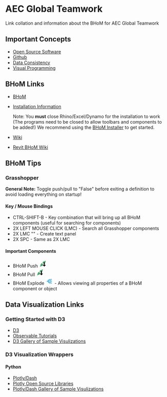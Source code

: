 # AEC Global Teamwork
Link collation and information about the BHoM for AEC Global Teamwork

## Important Concepts
- [Open Source Software](https://opensource.com/resources/what-open-source)
- [Github](https://techcrunch.com/2012/07/14/what-exactly-is-github-anyway/)
- [Data Consistency](https://en.wikipedia.org/wiki/Data_consistency)
- [Visual Programming](https://www.youtube.com/watch?v=mdYfFDJCDHc)

## BHoM Links
- [BHoM](https://bhom.xyz/)
- [Installation Information](https://github.com/BHoM/documentation/wiki/Installing-BHoM)

  Note: You __must__ close Rhino/Excel/Dynamo for the installation to work
       (The programs need to be closed to allow toolbars and components to be added!)
  We recommend using the [BHoM Installer](https://bhom.xyz/installer) to get started.
  
- [Wiki](https://github.com/BHoM/documentation/wiki)

- [Revit BHoM Wiki](https://github.com/BHoM/Revit_Toolkit/wiki)


## BHoM Tips
### Grasshopper

__General Note:__ Toggle push/pull to "False" before exiting a definition to avoid loading everything on startup!

#### Key / Mouse Bindings
- CTRL-SHIFT-B - Key combination that will bring up all BHoM components (useful for searching for components)
- 2X LEFT MOUSE CLICK (LMC) - Search all Grasshopper components
- 2X LMC "" - Create text panel
- 2X SPC - Same as 2X LMC

#### Important Components
- BHoM Push ![push](https://github.com/BHoM/Grasshopper_Toolkit/blob/master/Grasshopper_UI/Properties/Resources/Pull.png)
- BHoM Pull ![pull](https://github.com/BHoM/Grasshopper_Toolkit/blob/master/Grasshopper_UI/Properties/Resources/Pull.png)
- BHoM Explode ![explode-logo](https://github.com/BHoM/Grasshopper_Toolkit/blob/master/Grasshopper_UI/Properties/Resources/Explode.png?raw=true) - Allows viewing all properties of a BHoM component or object 

## Data Visualization Links

### Getting Started with D3
- [D3](https://d3js.org/)
- [Observable Tutorials](https://observablehq.com/@d3/learn-d3)
- [D3 Gallery of Sample Visulizations](https://github.com/d3/d3/wiki/Gallery)

### D3 Visualization Wrappers

#### Python
- [Plotly/Dash](https://plotly.com/)
- [Plotly Open Source Libraries](https://plotly.com/graphing-libraries/?_ga=2.141267323.835773207.1586361123-826250394.1586361123)
- [Plotly/Dash Gallery of Sample Visulizations](https://dash-gallery.plotly.host/Portal/)

